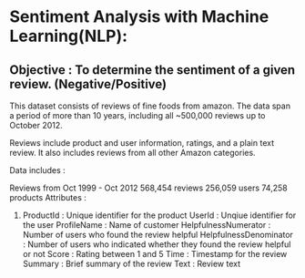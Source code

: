 # Sentiment Analysis with Machine Learning(NLP):
## Objective : To determine the sentiment of a given review. (Negative/Positive)
This dataset consists of reviews of fine foods from amazon. The data span a period of more than 10 years, including all ~500,000 reviews up to October 2012.

Reviews include product and user information, ratings, and a plain text review. It also includes reviews from all other Amazon categories.

Data includes :

Reviews from Oct 1999 - Oct 2012
568,454 reviews
256,059 users
74,258 products
Attributes :

1. ProductId : Unique identifier for the product
UserId : Unqiue identifier for the user
ProfileName : Name of customer
HelpfulnessNumerator : Number of users who found the review helpful
HelpfulnessDenominator : Number of users who indicated whether they found the review helpful or not
Score : Rating between 1 and 5
Time : Timestamp for the review
Summary : Brief summary of the review
Text : Review text
